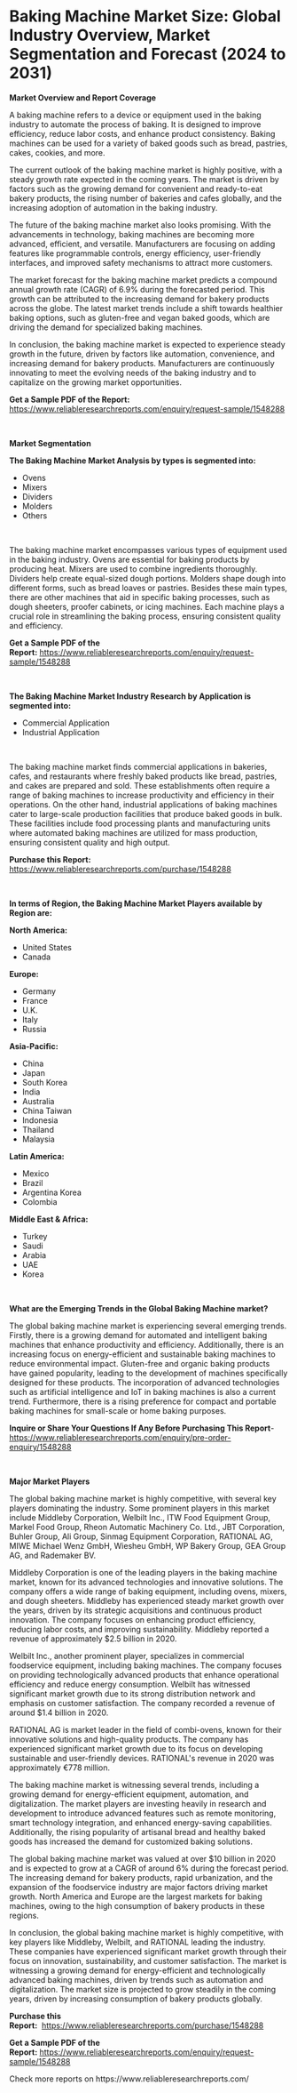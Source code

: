 <p><h1>Baking Machine Market Size: Global Industry Overview, Market Segmentation and Forecast (2024 to 2031)</h1></p><p><strong>Market Overview and Report Coverage</strong></p>
<p><p>A baking machine refers to a device or equipment used in the baking industry to automate the process of baking. It is designed to improve efficiency, reduce labor costs, and enhance product consistency. Baking machines can be used for a variety of baked goods such as bread, pastries, cakes, cookies, and more.</p><p>The current outlook of the baking machine market is highly positive, with a steady growth rate expected in the coming years. The market is driven by factors such as the growing demand for convenient and ready-to-eat bakery products, the rising number of bakeries and cafes globally, and the increasing adoption of automation in the baking industry.</p><p>The future of the baking machine market also looks promising. With the advancements in technology, baking machines are becoming more advanced, efficient, and versatile. Manufacturers are focusing on adding features like programmable controls, energy efficiency, user-friendly interfaces, and improved safety mechanisms to attract more customers.</p><p>The market forecast for the baking machine market predicts a compound annual growth rate (CAGR) of 6.9% during the forecasted period. This growth can be attributed to the increasing demand for bakery products across the globe. The latest market trends include a shift towards healthier baking options, such as gluten-free and vegan baked goods, which are driving the demand for specialized baking machines.</p><p>In conclusion, the baking machine market is expected to experience steady growth in the future, driven by factors like automation, convenience, and increasing demand for bakery products. Manufacturers are continuously innovating to meet the evolving needs of the baking industry and to capitalize on the growing market opportunities.</p></p>
<p><strong>Get a Sample PDF of the Report:</strong> <a href="https://www.reliableresearchreports.com/enquiry/request-sample/1548288">https://www.reliableresearchreports.com/enquiry/request-sample/1548288</a></p>
<p>&nbsp;</p>
<p><strong>Market Segmentation</strong></p>
<p><strong>The Baking Machine Market Analysis by types is segmented into:</strong></p>
<p><ul><li>Ovens</li><li>Mixers</li><li>Dividers</li><li>Molders</li><li>Others</li></ul></p>
<p>&nbsp;</p>
<p><p>The baking machine market encompasses various types of equipment used in the baking industry. Ovens are essential for baking products by producing heat. Mixers are used to combine ingredients thoroughly. Dividers help create equal-sized dough portions. Molders shape dough into different forms, such as bread loaves or pastries. Besides these main types, there are other machines that aid in specific baking processes, such as dough sheeters, proofer cabinets, or icing machines. Each machine plays a crucial role in streamlining the baking process, ensuring consistent quality and efficiency.</p></p>
<p><strong>Get a Sample PDF of the Report:</strong>&nbsp;<a href="https://www.reliableresearchreports.com/enquiry/request-sample/1548288">https://www.reliableresearchreports.com/enquiry/request-sample/1548288</a></p>
<p>&nbsp;</p>
<p><strong>The Baking Machine Market Industry Research by Application is segmented into:</strong></p>
<p><ul><li>Commercial Application</li><li>Industrial Application</li></ul></p>
<p>&nbsp;</p>
<p><p>The baking machine market finds commercial applications in bakeries, cafes, and restaurants where freshly baked products like bread, pastries, and cakes are prepared and sold. These establishments often require a range of baking machines to increase productivity and efficiency in their operations. On the other hand, industrial applications of baking machines cater to large-scale production facilities that produce baked goods in bulk. These facilities include food processing plants and manufacturing units where automated baking machines are utilized for mass production, ensuring consistent quality and high output.</p></p>
<p><strong>Purchase this Report:</strong>&nbsp; <a href="https://www.reliableresearchreports.com/purchase/1548288">https://www.reliableresearchreports.com/purchase/1548288</a></p>
<p>&nbsp;</p>
<p><strong>In terms of Region, the Baking Machine Market Players available by Region are:</strong></p>
<p>
    <p> <strong> North America: </strong>
        <ul>
            <li>United States</li>
            <li>Canada</li>
        </ul>
        </p> 
    <p> <strong> Europe: </strong>
        <ul>
            <li>Germany</li>
            <li>France</li>
            <li>U.K.</li>
            <li>Italy</li>
            <li>Russia</li>
        </ul>
        </p> 
    <p> <strong> Asia-Pacific: </strong>
        <ul>
            <li>China</li>
            <li>Japan</li>
            <li>South Korea</li>
            <li>India</li>
            <li>Australia</li>
            <li>China Taiwan</li>
            <li>Indonesia</li>
            <li>Thailand</li>
            <li>Malaysia</li>
        </ul>
        </p> 
    <p> <strong> Latin America: </strong>
        <ul>
            <li>Mexico</li>
            <li>Brazil</li>
            <li>Argentina Korea</li>
            <li>Colombia</li>
        </ul>
        </p> 
    <p> <strong> Middle East & Africa: </strong>
        <ul>
            <li>Turkey</li>
            <li>Saudi</li>
            <li>Arabia</li>
            <li>UAE</li>
            <li>Korea</li>
        </ul>
    </p>
    </p>
<p>&nbsp;</p>
<p><strong>What are the Emerging Trends in the Global Baking Machine market?</strong></p>
<p><p>The global baking machine market is experiencing several emerging trends. Firstly, there is a growing demand for automated and intelligent baking machines that enhance productivity and efficiency. Additionally, there is an increasing focus on energy-efficient and sustainable baking machines to reduce environmental impact. Gluten-free and organic baking products have gained popularity, leading to the development of machines specifically designed for these products. The incorporation of advanced technologies such as artificial intelligence and IoT in baking machines is also a current trend. Furthermore, there is a rising preference for compact and portable baking machines for small-scale or home baking purposes.</p></p>
<p><strong>Inquire or Share Your Questions If Any Before Purchasing This Report</strong>- <a href="https://www.reliableresearchreports.com/enquiry/pre-order-enquiry/1548288">https://www.reliableresearchreports.com/enquiry/pre-order-enquiry/1548288</a></p>
<p>&nbsp;</p>
<p><strong>Major Market Players</strong></p>
<p><p>The global baking machine market is highly competitive, with several key players dominating the industry. Some prominent players in this market include Middleby Corporation, Welbilt Inc., ITW Food Equipment Group, Markel Food Group, Rheon Automatic Machinery Co. Ltd., JBT Corporation, Buhler Group, Ali Group, Sinmag Equipment Corporation, RATIONAL AG, MIWE Michael Wenz GmbH, Wiesheu GmbH, WP Bakery Group, GEA Group AG, and Rademaker BV.</p><p>Middleby Corporation is one of the leading players in the baking machine market, known for its advanced technologies and innovative solutions. The company offers a wide range of baking equipment, including ovens, mixers, and dough sheeters. Middleby has experienced steady market growth over the years, driven by its strategic acquisitions and continuous product innovation. The company focuses on enhancing product efficiency, reducing labor costs, and improving sustainability. Middleby reported a revenue of approximately $2.5 billion in 2020.</p><p>Welbilt Inc., another prominent player, specializes in commercial foodservice equipment, including baking machines. The company focuses on providing technologically advanced products that enhance operational efficiency and reduce energy consumption. Welbilt has witnessed significant market growth due to its strong distribution network and emphasis on customer satisfaction. The company recorded a revenue of around $1.4 billion in 2020.</p><p>RATIONAL AG is market leader in the field of combi-ovens, known for their innovative solutions and high-quality products. The company has experienced significant market growth due to its focus on developing sustainable and user-friendly devices. RATIONAL's revenue in 2020 was approximately €778 million.</p><p>The baking machine market is witnessing several trends, including a growing demand for energy-efficient equipment, automation, and digitalization. The market players are investing heavily in research and development to introduce advanced features such as remote monitoring, smart technology integration, and enhanced energy-saving capabilities. Additionally, the rising popularity of artisanal bread and healthy baked goods has increased the demand for customized baking solutions.</p><p>The global baking machine market was valued at over $10 billion in 2020 and is expected to grow at a CAGR of around 6% during the forecast period. The increasing demand for bakery products, rapid urbanization, and the expansion of the foodservice industry are major factors driving market growth. North America and Europe are the largest markets for baking machines, owing to the high consumption of bakery products in these regions.</p><p>In conclusion, the global baking machine market is highly competitive, with key players like Middleby, Welbilt, and RATIONAL leading the industry. These companies have experienced significant market growth through their focus on innovation, sustainability, and customer satisfaction. The market is witnessing a growing demand for energy-efficient and technologically advanced baking machines, driven by trends such as automation and digitalization. The market size is projected to grow steadily in the coming years, driven by increasing consumption of bakery products globally.</p></p>
<p><strong>Purchase this Report:</strong>&nbsp;&nbsp;<a href="https://www.reliableresearchreports.com/purchase/1548288">https://www.reliableresearchreports.com/purchase/1548288</a></p>
<p></p>
<p><strong>Get a Sample PDF of the Report:</strong>&nbsp;<a href="https://www.reliableresearchreports.com/enquiry/request-sample/1548288">https://www.reliableresearchreports.com/enquiry/request-sample/1548288</a></p>
<p>Check more reports on https://www.reliableresearchreports.com/</p>